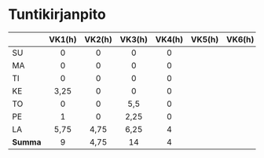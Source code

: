 # Tuntikirjanpito

|         | VK1(h)| VK2(h)| VK3(h) | VK4(h)| VK5(h)| VK6(h)| VK7(h) | VK8(h) | **Summa** |
|---------|:-----:|:-----:|:------:|:-----:|:-----:|:-----:|:------:|:------:|:---------:|
| SU      |  0    |  0    |  0     |   0   |       |       |        |        |           |
| MA      |  0    |  0    |  0     |   0   |       |       |        |        |           |
| TI      |  0    |  0    |  0     |   0   |       |       |        |        |           |
| KE      |  3,25 |  0    |  0     |   0   |       |       |        |        |           |
| TO      |  0    |  0    |  5,5   |   0   |       |       |        |        |           |
| PE      |  1    |  0    |  2,25  |   0   |       |       |        |        |           |
| LA      |  5,75 |  4,75 |  6,25  |   4   |       |       |        |        |           |
|**Summa**|  9    |  4,75 |  14    |   4   |       |       |        |        |           |

